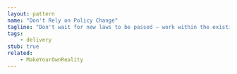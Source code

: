 ```yaml
---
layout: pattern
name: "Don't Rely on Policy Change"
tagline: "Don't wait for new laws to be passed — work within the existing system first"
tags:
    - delivery
stub: true
related: 
    - MakeYourOwnReality
---
```

